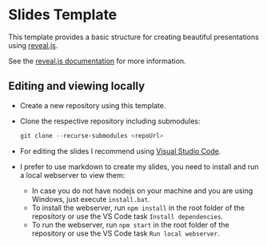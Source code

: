 # Slides Template

This template provides a basic structure for creating beautiful presentations using [reveal.js](https://revealjs.com/).

See the [reveal.js documentation](https://revealjs.com/) for more information.

## Editing and viewing locally

* Create a new repository using this template.
* Clone the respective repository including submodules:

  ```powershell
  git clone --recurse-submodules <repoUrl>
  ```

* For editing the slides I recommend using [Visual Studio Code](https://code.visualstudio.com/).
* I prefer to use markdown to create my slides, you need to install and run a local webserver to view them:
  * In case you do not have nodejs on your machine and you are using Windows, just execute `install.bat`.
  * To install the webserver, run `npm install` in the root folder of the repository or use the VS Code task `Install dependencies`.
  * To run the webserver, run `npm start` in the root folder of the repository or use the VS Code task `Run local webserver`.
